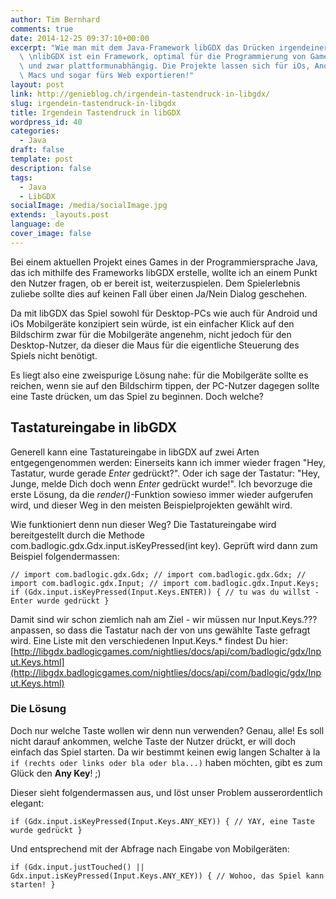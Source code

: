 ```yaml
---
author: Tim Bernhard
comments: true
date: 2014-12-25 09:37:10+00:00
excerpt: "Wie man mit dem Java-Framework libGDX das Drücken irgendeiner Taste abfängt.\
  \ \nlibGDX ist ein Framework, optimal für die Programmierung von Games und Spielen,\
  \ und zwar plattformunabhängig. Die Projekte lassen sich für iOs, Android, PCs und\
  \ Macs und sogar fürs Web exportieren!"
layout: post
link: http://genieblog.ch/irgendein-tastendruck-in-libgdx/
slug: irgendein-tastendruck-in-libgdx
title: Irgendein Tastendruck in libGDX
wordpress_id: 40
categories:
  - Java
draft: false
template: post
description: false
tags: 
  - Java
  - LibGDX
socialImage: /media/socialImage.jpg
extends: _layouts.post
language: de
cover_image: false
---
```


Bei einem aktuellen Projekt eines Games in der Programmiersprache Java, das ich mithilfe des Frameworks libGDX erstelle, wollte ich an einem Punkt den Nutzer fragen, ob er bereit ist, weiterzuspielen. Dem Spielerlebnis zuliebe sollte dies auf keinen Fall über einen Ja/Nein Dialog geschehen.





Da mit libGDX das Spiel sowohl für Desktop-PCs wie auch für Android und iOs Mobilgeräte konzipiert sein würde, ist ein einfacher Klick auf den Bildschirm zwar für die Mobilgeräte angenehm, nicht jedoch für den Desktop-Nutzer, da dieser die Maus für die eigentliche Steuerung des Spiels nicht benötigt.





Es liegt also eine zweispurige Lösung nahe: für die Mobilgeräte sollte es reichen, wenn sie auf den Bildschirm tippen, der PC-Nutzer dagegen sollte eine Taste drücken, um das Spiel zu beginnen. Doch welche?





## Tastatureingabe in libGDX




Generell kann eine Tastatureingabe in libGDX  auf zwei Arten entgegengenommen werden: Einerseits kann ich immer wieder fragen "Hey, Tastatur, wurde gerade _Enter_ gedrückt?". Oder ich sage der Tastatur: "Hey, Junge, melde Dich doch wenn _Enter_ gedrückt wurde!". Ich bevorzuge die erste Lösung, da die _render()_-Funktion sowieso immer wieder aufgerufen wird, und dieser Weg in den meisten Beispielprojekten gewählt wird.




Wie funktioniert denn nun dieser Weg? Die Tastatureingabe wird bereitgestellt durch die Methode com.badlogic.gdx.Gdx.input.isKeyPressed(int key). Geprüft wird dann zum Beispiel folgendermassen:


`// import com.badlogic.gdx.Gdx;
// import com.badlogic.gdx.Gdx;
// import com.badlogic.gdx.Input;
// import com.badlogic.gdx.Input.Keys;
if (Gdx.input.isKeyPressed(Input.Keys.ENTER)) {
			// tu was du willst - Enter wurde gedrückt
		}`


Damit sind wir schon ziemlich nah am Ziel - wir müssen nur Input.Keys.??? anpassen, so dass die Tastatur nach der von uns gewählte Taste gefragt wird. Eine Liste mit den verschiedenen Input.Keys.* findest Du hier: [http://libgdx.badlogicgames.com/nightlies/docs/api/com/badlogic/gdx/Input.Keys.html](http://libgdx.badlogicgames.com/nightlies/docs/api/com/badlogic/gdx/Input.Keys.html)




### Die Lösung





Doch nur welche Taste wollen wir denn nun verwenden? Genau, alle! Es soll nicht darauf ankommen, welche Taste der Nutzer drückt, er will doch einfach das Spiel starten. Da wir bestimmt keinen ewig langen Schalter à la `if (rechts oder links oder bla oder bla...)` haben möchten, gibt es zum Glück den **Any Key**! ;)




Dieser sieht folgendermassen aus, und löst unser Problem ausserordentlich elegant:


`if (Gdx.input.isKeyPressed(Input.Keys.ANY_KEY)) {
			// YAY, eine Taste wurde gedrückt
		}`



Und entsprechend mit der Abfrage nach Eingabe von Mobilgeräten:



`if (Gdx.input.justTouched() || Gdx.input.isKeyPressed(Input.Keys.ANY_KEY)) {
			// Wohoo, das Spiel kann starten!
		}`
